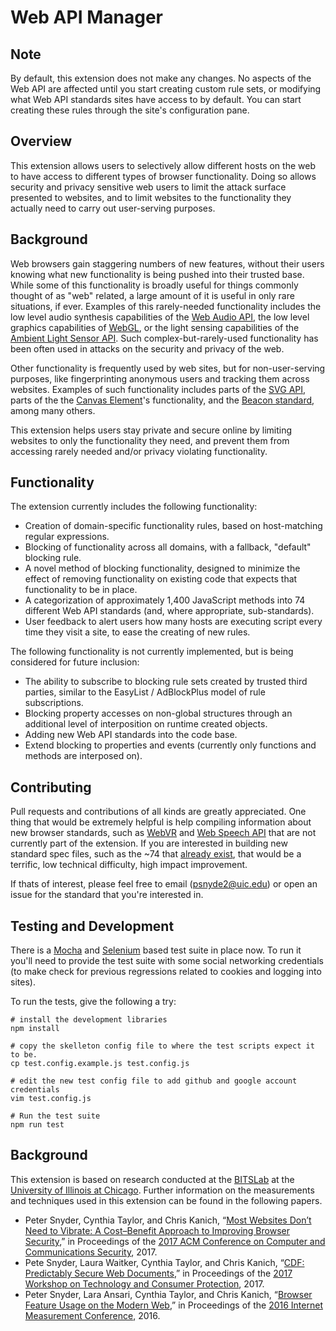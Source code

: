 Web API Manager
===

Note
---
By default, this extension does not make any changes. No aspects of the Web
API are affected until you start creating custom rule sets, or modifying what
Web API standards sites have access to by default. You can start creating
these rules through the site's configuration pane.


Overview
---
This extension allows users to selectively allow different hosts on the web
to have access to different types of browser functionality. Doing so allows
security and privacy sensitive web users to limit the attack surface presented
to websites, and to limit websites to the functionality they actually need
to carry out user-serving purposes.


Background
---
Web browsers gain staggering numbers of new features, without their users
knowing what new functionality is being pushed into their trusted base.
While some of this functionality is broadly useful for things commonly thought
of as "web" related, a large amount of it is useful in only rare situations,
if ever.  Examples of this rarely-needed functionality includes the
low level audio synthesis capabilities of the [Web Audio API](https://webaudio.github.io/web-audio-api/),
the low level graphics capabilities of [WebGL](https://get.webgl.org/),
or the light sensing capabilities of the [Ambient Light Sensor API](https://www.w3.org/TR/ambient-light/).
Such complex-but-rarely-used functionality has been often used in attacks
on the security and privacy of the web.

Other functionality is frequently used by web sites, but for non-user-serving
purposes, like fingerprinting anonymous users and tracking them across websites.
Examples of such functionality includes parts of the [SVG API](https://www.w3.org/TR/SVG/),
parts of the the [Canvas Element](https://html.spec.whatwg.org/multipage/scripting.html#the-canvas-element)'s functionality,
and the [Beacon standard](https://www.w3.org/TR/beacon/), among many others.

This extension helps users stay private and secure online by limiting websites
to only the functionality they need, and prevent them from accessing rarely
needed and/or privacy violating functionality.


Functionality
---
The extension currently includes the following functionality:
*   Creation of domain-specific functionality rules, based on host-matching
    regular expressions.
*   Blocking of functionality across all domains, with a fallback, "default"
    blocking rule.
*   A novel method of blocking functionality, designed to minimize the effect
    of removing functionality on existing code that expects that functionality
    to be in place.
*   A categorization of approximately 1,400 JavaScript methods into 74 different
    Web API standards (and, where appropriate, sub-standards).
*   User feedback to alert users how many hosts are executing script every time
    they visit a site, to ease the creating of new rules.

The following functionality is not currently implemented, but is being considered
for future inclusion:
*   The ability to subscribe to blocking rule sets created by trusted third
    parties, similar to the EasyList / AdBlockPlus model of rule subscriptions.
*   Blocking property accesses on non-global structures through an additional
    level of interposition on runtime created objects.
*   Adding new Web API standards into the code base.
*   Extend blocking to properties and events (currently only functions and
    methods are interposed on).


Contributing
---
Pull requests and contributions of all kinds are greatly appreciated. One
thing that would be extremely helpful is help compiling information about
new browser standards, such as [WebVR](https://github.com/w3c/webvr) and
[Web Speech API](https://w3c.github.io/speech-api/webspeechapi.html) that are
not currently part of the extension. If you are interested in building
new standard spec files, such as the ~74 that
[already exist](https://github.com/snyderp/web-api-manager/tree/master/data/standards),
that would be a terrific, low technical difficulty, high impact improvement.

If thats of interest, please feel free to email (psnyde2@uic.edu) or open an
issue for the standard that you're interested in.


Testing and Development
---
There is a [Mocha](https://mochajs.org/) and [Selenium](http://docs.seleniumhq.org/)
based test suite in place now.  To run it you'll need to provide the test suite
with some social networking credentials (to make check for previous regressions
related to cookies and logging into sites).

To run the tests, give the following a try:

```
# install the development libraries
npm install

# copy the skelleton config file to where the test scripts expect it to be.
cp test.config.example.js test.config.js

# edit the new test config file to add github and google account credentials
vim test.config.js

# Run the test suite
npm run test
```


Background
---
This extension is based on research conducted at the [BITSLab](https://www.cs.uic.edu/Bits/)
at the [University of Illinois at Chicago](https://www.cs.uic.edu/).  Further
information on the measurements and techniques used in this extension can
be found in the following papers.

*   Peter Snyder, Cynthia Taylor, and Chris Kanich,
    “[Most Websites Don’t Need to Vibrate: A Cost–Benefit Approach to Improving Browser Security](https://arxiv.org/abs/1708.08510),”
    in Proceedings of the [2017 ACM Conference on Computer and Communications Security](https://www.sigsac.org/ccs/CCS2017/), 2017.
*   Pete Snyder, Laura Waitker, Cynthia Taylor, and Chris Kanich,
    “[CDF: Predictably Secure Web Documents](https://www.cs.uic.edu/~psnyder/static/papers/CDF_Predictably_Secure_Web_Documents.pdf),”
    in Proceedings of the [2017 Workshop on Technology and Consumer Protection](http://www.ieee-security.org/TC/SPW2017/ConPro/), 2017.
*   Peter Snyder, Lara Ansari, Cynthia Taylor, and Chris Kanich,
    “[Browser Feature Usage on the Modern Web](https://www.cs.uic.edu/~psnyder/static/papers/Browser_Feature_Usage_on_the_Modern_Web.pdf),”
    in Proceedings of the [2016 Internet Measurement Conference](http://conferences.sigcomm.org/imc/2016/), 2016.
